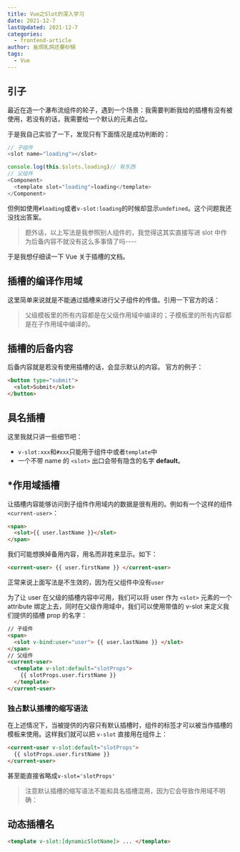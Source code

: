```yaml
---
title: Vue之Slot的深入学习
date: 2021-12-7
lastUpdated: 2021-12-7
categories:
  - frontend-article
author: 盐焗乳鸽还要砂锅
tags:
  - Vue
---
```


## 引子

最近在造一个瀑布流组件的轮子，遇到一个场景：我需要判断我给的插槽有没有被使用，若没有的话，我需要给一个默认的元素占位。

于是我自己实验了一下，发现只有下面情况是成功判断的：

```js
// 子组件
<slot name="loading"></slot>

console.log(this.$slots.loading)// 有东西
// 父组件
<Component>
  <template slot="loading">loading</template>
</Component>
```

但例如使用`#loading`或者`v-slot:loading`的时候却显示`undefined`。这个问题我还没找出答案。

> 题外话，以上写法是我参照别人组件的，我觉得这其实直接写进 slot 中作为后备内容不就没有这么多事情了吗----

于是我想仔细读一下 Vue 关于插槽的文档。

## 插槽的编译作用域

这里简单来说就是不能通过插槽来进行父子组件的传值。引用一下官方的话：

> 父级模板里的所有内容都是在父级作用域中编译的；子模板里的所有内容都是在子作用域中编译的。

## 插槽的后备内容

后备内容就是若没有使用插槽的话，会显示默认的内容。
官方的例子：

```html
<button type="submit">
  <slot>Submit</slot>
</button>
```

## 具名插槽

这里我就只讲一些细节吧：

- `v-slot:xxx`和`#xxx`只能用于组件中或者`template`中
- 一个不带 name 的 `<slot>` 出口会带有隐含的名字 **default**。

## \*作用域插槽

让插槽内容能够访问到子组件作用域内的数据是很有用的。例如有一个这样的组件`<current-user>`：

```html
<span>
  <slot>{{ user.lastName }}</slot>
</span>
```

我们可能想换掉备用内容，用名而非姓来显示。如下：

```html
<current-user> {{ user.firstName }} </current-user>
```

正常来说上面写法是不生效的，因为在父组件中没有`user`

为了让 user 在父级的插槽内容中可用，我们可以将 user 作为 `<slot>` 元素的一个 attribute 绑定上去，同时在父级作用域中，我们可以使用带值的 v-slot 来定义我们提供的插槽 prop 的名字：

```html
// 子组件
<span>
  <slot v-bind:user="user"> {{ user.lastName }} </slot>
</span>
// 父组件
<current-user>
  <template v-slot:default="slotProps">
    {{ slotProps.user.firstName }}
  </template>
</current-user>
```

### 独占默认插槽的缩写语法

在上述情况下，当被提供的内容只有默认插槽时，组件的标签才可以被当作插槽的模板来使用。这样我们就可以把 `v-slot` 直接用在组件上：

```html
<current-user v-slot:default="slotProps">
  {{ slotProps.user.firstName }}
</current-user>
```

甚至能直接省略成`v-slot='slotProps'`

> 注意默认插槽的缩写语法不能和具名插槽混用，因为它会导致作用域不明确：

## 动态插槽名

```html
<template v-slot:[dynamicSlotName]> ... </template>
```
